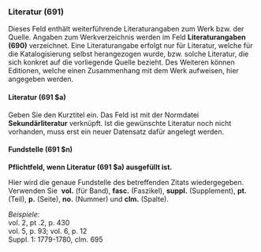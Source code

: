 ### Literatur (691)

Dieses Feld enthält weiterführende Literaturangaben zum Werk bzw. der Quelle. Angaben zum Werkverzeichnis werden im Feld **Literaturangaben (690)** verzeichnet. Eine Literaturangabe erfolgt nur für Literatur, welche für die Katalogisierung selbst herangezogen wurde, bzw. solche Literatur, die sich konkret auf die vorliegende Quelle bezieht. Des Weiteren können Editionen, welche einen Zusammenhang mit dem Werk aufweisen, hier angegeben werden.

#### Literatur (691 $a)

Geben Sie den Kurztitel ein. Das Feld ist mit der Normdatei **Sekundärliteratur** verknüpft. Ist die gewünschte Literatur noch nicht vorhanden, muss erst ein neuer Datensatz dafür angelegt werden.

#### Fundstelle (691 $n)
**Pflichtfeld, wenn Literatur (691 $a) ausgefüllt ist.**

Hier wird die genaue Fundstelle des betreffenden Zitats wiedergegeben. Verwenden Sie&nbsp; **vol.** (für Band), **fasc.** (Faszikel), **suppl.** (Supplement), **pt.** (Teil), **p.** (Seite), **no.** (Nummer) und **clm.** (Spalte).

_Beispiele_:  
vol. 2, pt .2, p. 430  
vol. 5, p. 93; vol. 6, p. 12  
Suppl. 1: 1779-1780, clm. 695